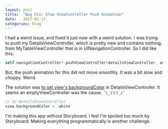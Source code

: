 ```yaml
---
layout: post
title:  "Bug Fix: Slow ViewController Push Animation"
date:   2017-02-17
categories: blog
---
```


I had a weird issue, and fixed it just now with a weird solution. I was trying to push my DetailsViewController, which is pretty new and contains nothing, from MyTableViewController that is in UINavigationController. So I did like this:

```swift
self.navigationController?.pushViewController(detailsViewController, animated: true)
```

But, the push animation for this did not move smoothly. It was a bit slow and choppy. Weird.

The solution was [to set view's backgroundColor][1] in DetailsViewController. It seems an emptyViewController was the cause. `¯\_(ツ)_/¯`

```swift
// In DetailsViewController
view.backgroundColor = .white
```

I'm making this app without Storyboard. I feel I'm spoiled too much by Storyboard. Making everything programmatically is another challenge.

[1]: http://stackoverflow.com/a/19129932/3391537
